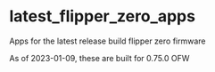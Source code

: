 # latest_flipper_zero_apps
 Apps for the latest release build flipper zero firmware

As of 2023-01-09, these are built for 0.75.0 OFW
